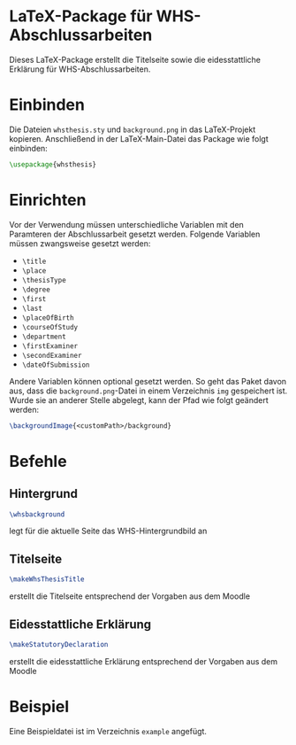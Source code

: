 # LaTeX-Package für WHS-Abschlussarbeiten

Dieses LaTeX-Package erstellt die Titelseite sowie die eidesstattliche Erklärung für WHS-Abschlussarbeiten.

# Einbinden

Die Dateien `whsthesis.sty` und `background.png` in das LaTeX-Projekt kopieren. Anschließend in der LaTeX-Main-Datei das Package wie folgt einbinden:

```latex
\usepackage{whsthesis}
```

# Einrichten

Vor der Verwendung müssen unterschiedliche Variablen mit den Paramteren der Abschlussarbeit gesetzt werden. Folgende Variablen müssen zwangsweise gesetzt werden:

- `\title`
- `\place`
- `\thesisType`
- `\degree`
- `\first`
- `\last`
- `\placeOfBirth`
- `\courseOfStudy`
- `\department`
- `\firstExaminer`
- `\secondExaminer`
- `\dateOfSubmission`

Andere Variablen können optional gesetzt werden. So geht das Paket davon aus, dass die `background.png`-Datei in einem Verzeichnis `img` gespeichert ist. Wurde sie an anderer Stelle abgelegt, kann der Pfad wie folgt geändert werden:

```latex
\backgroundImage{<customPath>/background}
```

# Befehle

## Hintergrund

```latex
\whsbackground
```

legt für die aktuelle Seite das WHS-Hintergrundbild an

## Titelseite

```latex
\makeWhsThesisTitle
```

erstellt die Titelseite entsprechend der Vorgaben aus dem Moodle

## Eidesstattliche Erklärung

```latex
\makeStatutoryDeclaration
```

erstellt die eidesstattliche Erklärung entsprechend der Vorgaben aus dem Moodle

# Beispiel

Eine Beispieldatei ist im Verzeichnis `example` angefügt.
